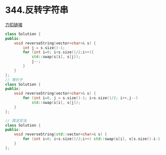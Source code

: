 # 344.反转字符串

[力扣链接](https://leetcode.cn/problems/reverse-string/description/)

```cpp
class Solution {
public:
    void reverseString(vector<char>& s) {
        int j = s.size()-1;
        for (int i=0; i<s.size()/2;i++){
            std::swap(s[i], s[j]);
            j--;
        }
    }
};
// 等价于
class Solution {
public:
    void reverseString(vector<char>& s) {
        for (int i=0, j = s.size()-1; i<s.size()/2; i++,j--)
            std::swap(s[i], s[j]);
    }
};
```
```cpp
// 简洁写法
class Solution {
public:
    void reverseString(std::vector<char>& s) {
        for (int i=0; i<s.size()/2;i++) std::swap(s[i], s[s.size()-i-1]);     
    }
};
```